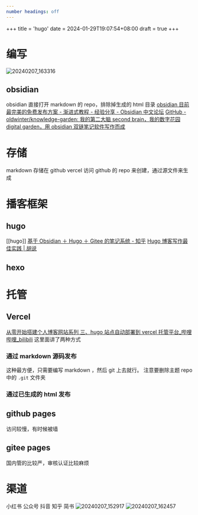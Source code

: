 ```yaml
---
number headings: off
---
```

+++
title = 'hugo'
date = 2024-01-29T19:07:54+08:00
draft = true
+++
# 编写
![20240207_163316](https://s2.loli.net/2024/02/07/jGgOtiZAQREscfb.png)
## obsidian
obsidian 直接打开 markdown 的 repo，排除掉生成的 html 目录
[obsidian 目前最完美的免费发布方案 - 渐进式教程 - 经验分享 - Obsidian 中文论坛](https://forum-zh.obsidian.md/t/topic/8852/13)
[GitHub - oldwinter/knowledge-garden: 我的第二大脑 second brain，我的数字花园 digital garden，用 obsidian 双链笔记软件写作而成](https://github.com/oldwinter/knowledge-garden?tab=readme-ov-file)
# 存储
markdown 存储在 github
vercel 访问 github 的 repo 来创建，通过源文件来生成
# 播客框架
## hugo
[[hugo]]
[基于 Obsidian ＋ Hugo ＋ Gitee 的笔记系统 - 知乎](https://zhuanlan.zhihu.com/p/351240588)
[Hugo 博客写作最佳实践 | 胡说](https://blog.zhangyingwei.com/posts/2022m4d11h19m42s28/)
## hexo
# 托管
## Vercel
[从零开始搭建个人博客网站系列 三、hugo 站点自动部署到 vercel 托管平台\_哔哩哔哩\_bilibili](https://www.bilibili.com/video/BV1c84y1W7ac/?spm_id_from=333.788&vd_source=ec932b01db58bbdb0550077a442c1a18)
这里面讲了两种方式
### 通过 markdown 源码发布
这种最方便，只需要编写 markdown ，然后 git 上去就行。
注意要删除主题 repo 中的 `.git` 文件夹
### 通过已生成的 html 发布
## github pages
访问较慢，有时候被墙
## gitee pages
国内管的比较严，审核认证比较麻烦
# 渠道
小红书
公众号
抖音
知乎
简书
![20240207_152917](https://cdn.jsdelivr.net/gh/bushnerd/blog_cdn/img/20240207_152917.png)
![20240207_162457](https://cdn.jsdelivr.net/gh/bushnerd/blog_cdn/img/20240207_162457.png)